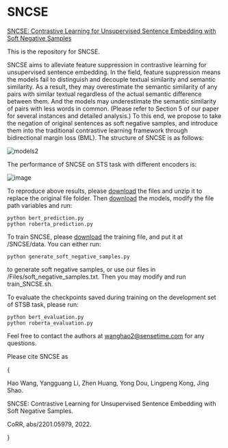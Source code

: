 # SNCSE
[SNCSE: Contrastive Learning for Unsupervised Sentence Embedding with Soft Negative Samples](https://arxiv.org/abs/2201.05979)

This is the repository for SNCSE.

SNCSE aims to alleviate feature suppression in contrastive learning for unsupervised sentence embedding. In the field, feature suppression means the models fail to distinguish and decouple textual similarity and semantic similarity. As a result, they may overestimate the semantic similarity of any pairs with similar textual regardless of the actual semantic difference between them. And the models may underestimate the semantic similarity of pairs with less words in common. (Please refer to Section 5 of our paper for several instances and detailed analysis.) To this end, we propose to take the negation of original sentences as soft negative samples, and introduce them into the traditional contrastive learning framework through bidirectional margin loss (BML). The structure of SNCSE is as follows:

![models2](https://user-images.githubusercontent.com/49329979/149649193-849afb0a-6cdf-4944-90ff-eb917ef8653a.png)

The performance of SNCSE on STS task with different encoders is:

![image](https://user-images.githubusercontent.com/49329979/149649862-f33ef789-af2f-495f-b52c-f2336d9ba3f5.png)



To reproduce above results, please [download](https://pan.baidu.com/s/1fkvNRxu-ytbVbtxQhNF4Gw?pwd=9y7y) the files and unzip it to replace the original file folder. Then [download](https://pan.baidu.com/s/10KpCU2v_Wk36OxEBSdykiQ?pwd=0wot) the models, modify the file path variables and run:

```
python bert_prediction.py
python roberta_prediction.py
```

To train SNCSE, please [download](https://huggingface.co/datasets/princeton-nlp/datasets-for-simcse/blob/main/wiki1m_for_simcse.txt) the training file, and put it at /SNCSE/data. You can either run:
```
python generate_soft_negative_samples.py
```
to generate soft negative samples, or use our files in /Files/soft_negative_samples.txt. Then you may modify and run train_SNCSE.sh.



To evaluate the checkpoints saved during training on the development set of STSB task, please run:
```
python bert_evaluation.py
python roberta_evaluation.py
```


Feel free to contact the authors at wanghao2@sensetime.com for any questions.



Please cite SNCSE as 

{

Hao Wang, Yangguang Li, Zhen Huang, Yong Dou, Lingpeng Kong, Jing Shao.

SNCSE: Contrastive Learning for Unsupervised Sentence Embedding with Soft Negative Samples.

CoRR, abs/2201.05979, 2022.

}

